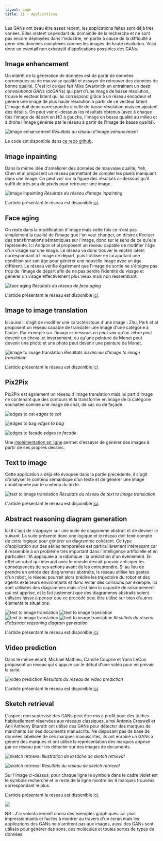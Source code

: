 ```yaml
---
layout: page
title: II - Applications
---
```


Les GANs ont beau être assez récent, les applications faites sont déjà très variées. Elles restent cependant du domainde de la recherche et ne sont pas encore déployées dans l'industrie, en partie à cause de la difficulté à gérer des données complexes comme les images de haute résolution. Voici donc un éventail non exhaustif d'applications possibles des GANs.

## Image enhancement

Un intérêt de la génération de données est de partir de données corrompues ou de mauvaise qualité et essayer de retrouver des données de bonne qualité. C'est ici ce que fait Mike Swarbrick en entraînant un *deep convolutional GANs* (dcGANs) qui part d'une image de basse résolution, trouve le vecteur latent qui lui correspond grâce à un réseau encodeur et génère une image de plus haute résolution à partir de ce vecteur latent. L'image doit donc correspondre à celle de basse résolution mais en ajoutant des détails. On peut voir ci-dessous les résultats obtenus (avec à chaque fois l'image de départ en HD à gauche, l'image en basse qualité au milieu et à droite l'image générée par le réseau à partir de l'image de basse qualité).

![image enhancement](/public/images/enhancement.png)
<em>Résultats du réseau d'image enhancement</em>

Le code est disponible dans [ce repo github](https://github.com/mikesj-public/dcgan-autoencoder).

## Image inpainting

Dans la même idée d'améliorer des données de mauvaise qualité, Yeh, Chen et al proposent un réseau permettant de compler les pixels manquant dans une image. On peut voir sur la figure des résultats ci-dessous qu'il suffit de très peu de pixels pour retrouver une image.

![image inpainting](/public/images/inpainting.png)
<em>Résultats du réseau d'image inpainting</em>

L'article présentant le réseau est disponible [ici](https://arxiv.org/pdf/1607.07539.pdf).

## Face aging

On reste dans la modification d'image mais cette fois ce n'est pas simplement la qualité de l'image que l'on veut changer, on désire effectuer des transfirmations sémantiques sur l'image, donc sur le sens de ce qu'elle représente. Ici Antipov et al proposent un réseau capable de modifier l'âge d'un visage sur une image. Le réseau va donc trouver le vecteir latent correspondant à l'image de départ, puis l'utiliser en lui ajoutant une condition sur son âge pour générer une nouvelle image avec un âge différent. Le réseau vérifie également que l'image de sortie ne s'éloigne pas trop de l'image de départ afin de ne pas perdre l'identité du visage et générer un visage effectivement plus vieux mais non ressemblant.

![face aging](/public/images/aging.png)
<em>Résultats du réseau de face aging</em>

L'article présentant le réseau est disponible [ici](https://arxiv.org/pdf/1702.01983v1.pdf).

## Image to image translation

Ici aussi il s'agit de modifier une caractéristque d'une image : Zhu, Park et al proposent un réseau capable de translater une image d'une catégorie à l'autre. Par exemple sur l'image ci-dessous on peut voir qu'un zèbre peut devenir un cheval et inversement, ou qu'une peinture de Monet peut devenir une photo et une photo peut devenir une peinture de Monet.

![image to image translation](/public/images/translation.png)
<em>Résultats du réseau d'image to image translation</em>

L'article présentant le réseau est disponible [ici](https://arxiv.org/pdf/1703.10593.pdf).

## Pix2Pix

Pix2Pix est également un réseau d'image translation mais lui part d'image ne contenant que des contours et la transforme en image de la catégorie souhaitée comme une image de chat, de sac ou de façade.

![edges to cat](/public/images/cat.png)
<em>edges to cat</em>

![edges to bag](/public/images/bag.png)
<em>edges to bag</em>

![edges to facade](/public/images/facade.png)
<em>edges to facade</em>

Une [implémentation en ligne](https://affinelayer.com/pixsrv/) permet d'essayer de générer des images à partir de ses propres dessins.

## Text to image

Cette application a déjà été évoquée dans la partie précédente, il s'agit d'analyser le contenu sémantique d'un texte et de générer une image conditionnée par le contenu du texte.

![text to image translation](/public/images/text.png)
<em>Résultats du réseau de text to image translation</em>

L'article présentant le réseau est disponible [ici](https://arxiv.org/pdf/1605.05396.pdf).

## Abstract reasoning diagram generation

Ici il s'agit de s'appuyer sur une suite de diagramme abstrait et de deviner le suivant. La suite présente donc une logique et le réseau doit tenir compte de cette logique pour générer un diagramme cohérent. Ce type d'application sur des séries temporelles est particulièrement intéressant car il ressemble à un problème très important dans l'intelligence artificielle et en particulier l'IA appliquée à la robotique : la prédiction d'un événement. En effet un robot qui interagit avec le monde devrait pouvoir anticiper les conséquences de ses actions avant de les entreprendre. Si au lieu de prendre en entrée des diagrammes abstraits, le réseau utilise les gestes d'un robot, le réseau pourrait alors prédire les trajectoire du robot et des agents extérieurs environnants et donc éviter des collisions par exemple. Ici sont utilisées des diagrammes mais c'est bien la capacité de raisonnement qui est apprise, et le fait justement que des diagrammes abstraits soient utilisées laisse à penser que ce procédé peut être utilisé sur bien d'autres éléments te situations.

![text to image translation](/public/images/diagram4.png)
![text to image translation](/public/images/diagram3.png)
![text to image translation](/public/images/diagram2.png)
![text to image translation](/public/images/diagram1.png)
<em>Résultats du réseau d'abstract reasoning diagram generation</em>

L'article présentant le réseau est disponible [ici](https://arxiv.org/pdf/1609.09444.pdf).

## Video prediction

Dans le même esprit, Michael Mathieu, Camille Couprie et Yann LeCun proposent un réseau qui s'appuie sur le début d'une vidéo pour en prévoir la suite.

![video prediction](/public/images/video.png)
<em>Résultats du réseau de video prediction</em>

L'article présentant le réseau est disponible [ici](https://arxiv.org/pdf/1511.05440.pdf).

## Sketch retrieval

L'aspect non supervisé des GANs peut être mis à profit pour des tâches habituellement réservées aux réseaux classiques, ainsi Antonia Creswell et Anil Anthony Bharath ont utilisé des GANs pour détecter des marques de marchants sur des documents manuscrits. Ne disposant pas de base de données labélisée de ces marques manuscrites, ils ont enraîné un GANs à généré des marques et ont utilisé la représentation des marques apprise par ce réseau pour les détecter sur des images de documents.

![sketch retrieval](/public/images/sketch1.png)
<em>Illustration de la tâche de sketch retrieval</em>

![sketch retrieval](/public/images/sketch2.png)
<em>Résultats du réseau de sketch retrieval</em>


Sur l'image ci-dessus, pour chaque ligne le symbole dans le cadre violet est le symbole recherché et le reste de la ligne montre les 8 marques trouvées correspondant le plus.


L'article présentant le réseau est disponible [ici](https://arxiv.org/pdf/1607.02748.pdf).

![ ](/public/images/white.png)
<p class="message">
NB : J'ai volontairement choisi des exemples graphiques car plus impressionnants et faciles à montrer au travers d'un écran mais les applications des GANs ne s'arrêtent pas aux images, aussi des GANs sont utilisés pour générer des sons, des molécules et toutes sortes de types de données.
</p>
